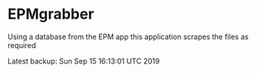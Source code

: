 # EPMgrabber
Using a database from the EPM app this application scrapes the files as required


Latest backup: Sun Sep 15 16:13:01 UTC 2019
